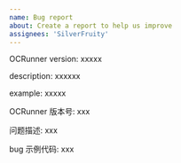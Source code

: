 ```yaml
---
name: Bug report
about: Create a report to help us improve
assignees: 'SilverFruity'
---
```


OCRunner version: xxxxx

description: xxxxxx

example: xxxxx

OCRunner 版本号:  xxx

问题描述: xxx

bug 示例代码: xxx
